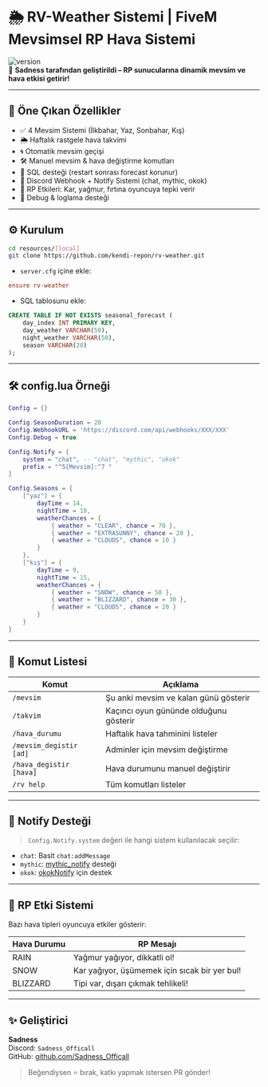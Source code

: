 # 🌦️ RV-Weather Sistemi | FiveM Mevsimsel RP Hava Sistemi

![version](https://img.shields.io/badge/version-2.0.0-blue.svg)  
🎯 **Sadness tarafından geliştirildi – RP sunucularına dinamik mevsim ve hava etkisi getirir!**

---

## 📌 Öne Çıkan Özellikler

- ✅ 4 Mevsim Sistemi (İlkbahar, Yaz, Sonbahar, Kış)
- 🌦️ Haftalık rastgele hava takvimi
- 🌀 Otomatik mevsim geçişi
- 🛠️ Manuel mevsim & hava değiştirme komutları
- 💾 SQL desteği (restart sonrası forecast korunur)
- 🔔 Discord Webhook + Notify Sistemi (chat, mythic, okok)
- 🧊 RP Etkileri: Kar, yağmur, fırtına oyuncuya tepki verir
- 🧠 Debug & loglama desteği

---

## ⚙️ Kurulum

```bash
cd resources/[local]
git clone https://github.com/kendi-repon/rv-weather.git
```

- `server.cfg` içine ekle:
```cfg
ensure rv-weather
```

- SQL tablosunu ekle:
```sql
CREATE TABLE IF NOT EXISTS seasonal_forecast (
    day_index INT PRIMARY KEY,
    day_weather VARCHAR(50),
    night_weather VARCHAR(50),
    season VARCHAR(20)
);
```

---

## 🛠️ config.lua Örneği

```lua
Config = {}

Config.SeasonDuration = 28
Config.WebhookURL = 'https://discord.com/api/webhooks/XXX/XXX'
Config.Debug = true

Config.Notify = {
    system = "chat", -- "chat", "mythic", "okok"
    prefix = "^5[Mevsim]:^7 "
}

Config.Seasons = {
    ["yaz"] = {
        dayTime = 14,
        nightTime = 10,
        weatherChances = {
            { weather = "CLEAR", chance = 70 },
            { weather = "EXTRASUNNY", chance = 20 },
            { weather = "CLOUDS", chance = 10 }
        }
    },
    ["kış"] = {
        dayTime = 9,
        nightTime = 15,
        weatherChances = {
            { weather = "SNOW", chance = 50 },
            { weather = "BLIZZARD", chance = 30 },
            { weather = "CLOUDS", chance = 20 }
        }
    }
}
```

---

## 📖 Komut Listesi

| Komut                | Açıklama                                      |
|----------------------|-----------------------------------------------|
| `/mevsim`            | Şu anki mevsim ve kalan günü gösterir         |
| `/takvim`            | Kaçıncı oyun gününde olduğunu gösterir        |
| `/hava_durumu`       | Haftalık hava tahminini listeler              |
| `/mevsim_degistir [ad]` | Adminler için mevsim değiştirme            |
| `/hava_degistir [hava]` | Hava durumunu manuel değiştirir            |
| `/rv help`           | Tüm komutları listeler                        |

---

## 💬 Notify Desteği

> `Config.Notify.system` değeri ile hangi sistem kullanılacak seçilir:

- `chat`: Basit `chat:addMessage`
- `mythic`: [mythic_notify](https://github.com/thelindat/mythic_notify) desteği
- `okok`: [okokNotify](https://github.com/okokProjects/okokNotify) için destek

---

## 🧊 RP Etki Sistemi

Bazı hava tipleri oyuncuya etkiler gösterir:

| Hava Durumu | RP Mesajı                                      |
|-------------|------------------------------------------------|
| RAIN        | Yağmur yağıyor, dikkatli ol!                   |
| SNOW        | Kar yağıyor, üşümemek için sıcak bir yer bul!  |
| BLIZZARD    | Tipi var, dışarı çıkmak tehlikeli!             |

---

## ✨ Geliştirici

**Sadness**  
Discord: `Sadness_Officall`  
GitHub: [github.com/Sadness_Officall](https://github.com/Sadness_Officall)

> Beğendiysen ⭐ bırak, katkı yapmak istersen PR gönder!
